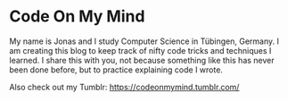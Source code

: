 # Code On My Mind
My name is Jonas and I study Computer Science in Tübingen, Germany. I am creating this blog to keep track of nifty code tricks and techniques I learned. I share this with you, not because something like this has never been done before, but to practice explaining code I wrote.

Also check out my Tumblr: https://codeonmymind.tumblr.com/
